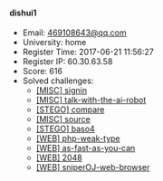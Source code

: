 #### dishui1  

* Email: 469108643@qq.com  
* University: home  
* Register Time: 2017-06-21 11:56:27  
* Register IP: 60.30.63.58  
* Score: 616  
* Solved challenges: 
  * [[MISC] signin](https://github.com/SniperOJ/Challenges/blob/master/web/signin.json)  
  * [[MISC] talk-with-the-ai-robot](https://github.com/SniperOJ/Challenges/blob/master/web/talk-with-the-ai-robot.json)  
  * [[STEGO] compare](https://github.com/SniperOJ/Challenges/blob/master/web/compare.json)  
  * [[MISC] source](https://github.com/SniperOJ/Challenges/blob/master/web/source.json)  
  * [[STEGO] baso4](https://github.com/SniperOJ/Challenges/blob/master/web/baso4.json)  
  * [[WEB] php-weak-type](https://github.com/SniperOJ/Challenges/blob/master/web/php-weak-type.json)  
  * [[WEB] as-fast-as-you-can](https://github.com/SniperOJ/Challenges/blob/master/web/as-fast-as-you-can.json)  
  * [[WEB] 2048](https://github.com/SniperOJ/Challenges/blob/master/web/2048.json)  
  * [[WEB] sniperOJ-web-browser](https://github.com/SniperOJ/Challenges/blob/master/web/sniperOJ-web-browser.json)  

